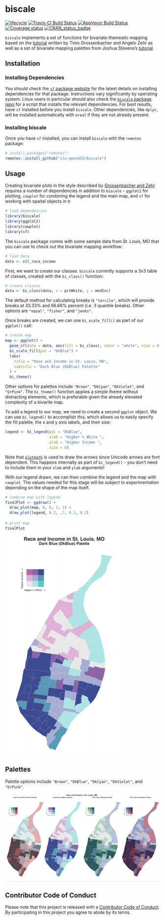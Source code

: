 
<!-- README.md is generated from README.Rmd. Please edit that file -->

# biscale

[![lifecycle](https://img.shields.io/badge/lifecycle-experimental-orange.svg)](https://www.tidyverse.org/lifecycle/#experimental)
[![Travis-CI Build
Status](https://travis-ci.org/slu-openGIS/biscale.svg?branch=master)](https://travis-ci.org/slu-openGIS/biscale)
[![AppVeyor Build
Status](https://ci.appveyor.com/api/projects/status/github/slu-openGIS/biscale?branch=master&svg=true)](https://ci.appveyor.com/project/chris-prener/biscale)
[![Coverage
status](https://codecov.io/gh/slu-openGIS/biscale/branch/master/graph/badge.svg)](https://codecov.io/github/slu-openGIS/biscale?branch=master)
[![CRAN\_status\_badge](http://www.r-pkg.org/badges/version/biscale)](https://cran.r-project.org/package=biscale)

`biscale` implements a set of functions for bivariate themeatic mapping
based on the
[tutorial](https://timogrossenbacher.ch/2019/04/bivariate-maps-with-ggplot2-and-sf/)
written by Timo Grossenbacher and Angelo Zehr as well as a set of
bivariate mapping palettes from Joshua Stevens’s
[tutorial](http://www.joshuastevens.net/cartography/make-a-bivariate-choropleth-map/).

## Installation

### Installing Dependencies

You should check the [`sf` package
website](https://r-spatial.github.io/sf/) for the latest details on
installing dependencies for that package. Instructions vary
significantly by operating system. Linux users in particular should also
check the [`biscale` package
repo](https://github.com/slu-openGIS/biscale/blob/master/.travis/install.sh)
for a script that installs the relevant dependencies. For best results,
have `sf` installed before you install `biscale`. Other dependencies,
like `dplyr`, will be installed automatically with `areal` if they are
not already present.

### Installing biscale

Once you have `sf` installed, you can install `biscale` with the
`remotes` package:

``` r
# install.packages("remotes")
remotes::install_github("slu-openGIS/biscale")
```

## Usage

Creating bivariate plots in the style described by [Grossenbacher and
Zehr](https://timogrossenbacher.ch/2019/04/bivariate-maps-with-ggplot2-and-sf/)
requires a number of dependencies in addition to `biscale` - `ggplot2`
for plotting, `cowplot` for combining the legend and the main map, and
`sf` for working with spaital objects in `R`:

``` r
# load dependencies
library(biscale)
library(ggplot2)
library(cowplot)
library(sf)
```

The `biscale` package comes with some sample data from St. Louis, MO
that you can use to check out the bivariate mapping workflow:

``` r
# load data
data <- stl_race_income
```

First, we want to create our classes. `biscale` currently supports a 3x3
table of classes, created with the `bi_class()` function:

``` r
# create classes
data <- bi_class(data, x = pctWhite, y = medInc)
```

The default method for calculating breaks is `"tercile"`, which will
provide breaks at 33.33% and 66.66% percent (i.e. 3 quantile breaks).
Other options are `"equal"`, `"fisher"`, and `"jenks"`.

Once breaks are created, we can use `bi_scale_fill()` as part of our
`ggplot()` call:

``` r
# create map
map <- ggplot() +
  geom_sf(data = data, aes(fill = bi_class), color = "white", size = 0.1, show.legend = FALSE) +
  bi_scale_fill(pal = "DkBlue") +
  labs(
    title = "Race and Income in St. Louis, MO",
    subtitle = "Dark Blue (DkBlue) Palette"
  ) +
  bi_theme()
```

Other options for palettes include `"Brown"`, `"DkCyan"`, `"DkViolet"`,
and `"GrPink"`. The `bi_theme()` function applies a simple theme without
distracting elements, which is preferable given the already elevated
complexity of a bivarite map.

To add a legend to our map, we need to create a second `ggplot` object.
We can use `bi_legend()` to accomplish this, which allows us to easily
specify the fill palette, the x and y axis labels, and their size:

``` r
legend <- bi_legend(pal = "DkBlue",
                    xlab = "Higher % White ",
                    ylab = "Higher Income ",
                    size = 8)
```

Note that
[`plotmath`](https://stat.ethz.ch/R-manual/R-devel/library/grDevices/html/plotmath.html)
is used to draw the arrows since Unicode arrows are font dependent. This
happens internally as part of `bi_legend()` - you don’t need to include
them in your `xlab` and `ylab` arguments\!

With our legend drawn, we can then combine the legend and the map with
`cowplot`. The values needed for this stage will be subject to
experimentation depending on the shape of the map itself.

``` r
# combine map with legend
finalPlot <- ggdraw() +
  draw_plot(map, 0, 0, 1, 1) +
  draw_plot(legend, 0.2, .7, 0.2, 0.2)

# print map
finalPlot
```

![](man/figures/dkblue.png)

## Palettes

Palette options include `"Brown"`, `"DkBlue"`, `"DkCyan"`, `"DkViolet"`,
and `"GrPink"`.

![](man/figures/preview.png)

## Contributor Code of Conduct

Please note that this project is released with a [Contributor Code of
Conduct](.github/CODE_OF_CONDUCT.md). By participating in this project
you agree to abide by its terms.
